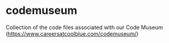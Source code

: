 # codemuseum
Collection of the code files associated with our Code Museum (https://www.careersatcoolblue.com/codemuseum/)
